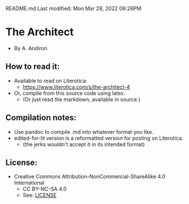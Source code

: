 README.md
Last modified: Mon Mar 28, 2022  06:26PM

# The Architect
* By A. Andiron

## How to read it:
* Available to read on Literotica:
	* https://www.literotica.com/s/the-architect-4
* Or, compile from this source code using latex.
	* (Or just read the markdown, available in source.) 

## Compilation notes:
* Use pandoc to compile .md into whatever format you like.
* edited-for-lit version is a reformatted version for posting on Literotica.
	* (the jerks wouldn't accept it in its intended format) 

## License:
* Creative Commons Attribution-NonCommercial-ShareAlike 4.0 International
	* CC BY-NC-SA 4.0
	* See: [LICENSE](./LICENSE)


